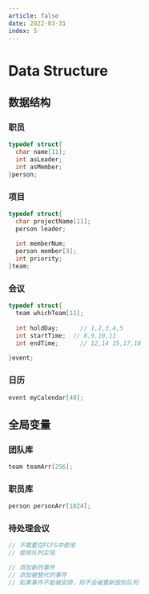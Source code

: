 ```yaml
---
article: false
date: 2022-03-31
index: 5
---
```


# Data Structure

## 数据结构

### 职员

```c
typedef struct{
  char name[11];
  int asLeader;
  int asMember;
}person;
```

### 项目

```c
typedef struct{
  char projectName[11];
  person leader;
  
  int memberNum;
  person member[3];
  int priority;
}team;
```

### 会议

```c
typedef struct{
  team whichTeam[11];
  
  int holdDay; 		// 1,2,3,4,5
  int startTime;  // 8,9,10,11
  int endTime;		// 12,14 15,17,18
 
}event;
```

### 日历

```c
event myCalendar[40];
```

## 全局变量

### 团队库

```c
team teamArr[256];
```

### 职员库

```c
person personArr[1024];
```

### 待处理会议

```c
// 不需要在FCFS中使用
// 使用队列实现

// 添加新的事件
// 添加被替代的事件
// 如果事件不能被安排，则不会被重新放到队列
```

